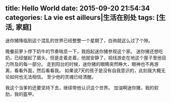 title: Hello World
date: 2015-09-20 21:54:34
categories: La vie est ailleurs|生活在别处
tags: [生活, 家庭]
---
迷你猪降临到这个混乱的世界已经整整一个星期了，白驹就这么过了个隙。
<!-- more -->
晚餐前萝卜停下奶牛的节奏喘息一下，我抱起迷你猪参观这个家。
迷你猪还想吃奶，已经皱起了眉头，但是走着走着，他就安静了，视线游走在地这个屋子里他目力所及的每一部分。
走到阳台的时候，迷你猪的眼睛突然睁大，眼神也不再游离，看看外面，然后看看我。
如果说7天的孩子是没有自我意识的，此刻我大概无论如何也无法相信。
至少他的灵魂已经清醒。

我这个当爹的还要坚持下去，继续带他认识这个世界。
加油啊迷你猪，我的软肋，我的盔甲。